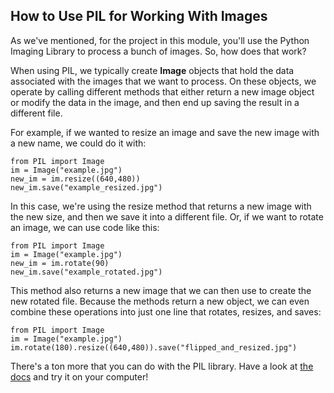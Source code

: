 ## How to Use PIL for Working With Images

As we've mentioned, for the project in this module, you'll use the Python Imaging Library to process a bunch of images. So, how does that work?

When using PIL, we typically create **Image** objects that hold the data associated with the images that we want to process. On these objects, we operate by calling different methods that either return a new image object or modify the data in the image, and then end up saving the result in a different file.

For example, if we wanted to resize an image and save the new image with a new name, we could do it with:

```
from PIL import Image
im = Image("example.jpg")
new_im = im.resize((640,480))
new_im.save("example_resized.jpg")
```

In this case, we're using the resize method that returns a new image with the new size, and then we save it into a different file. Or, if we want to rotate an image, we can use code like this:

```
from PIL import Image
im = Image("example.jpg")
new_im = im.rotate(90)
new_im.save("example_rotated.jpg")
```

This method also returns a new image that we can then use to create the new rotated file. Because the methods return a new object, we can even combine these operations into just one line that rotates, resizes, and saves:

```
from PIL import Image
im = Image("example.jpg")
im.rotate(180).resize((640,480)).save("flipped_and_resized.jpg")
```

There's a ton more that you can do with the PIL library. Have a look at [the docs](https://pillow.readthedocs.io/en/stable/handbook/tutorial.html) and try it on your computer!
